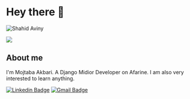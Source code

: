 # Hey there :wave:

<img src="https://external-content.duckduckgo.com/iu/?u=http%3A%2F%2Fdl.aviny.com%2FAlbum%2Fdefa-moghadas%2FShakhes%2Faviny%2FDAST_NEVESHTEH%2Fkamel%2F14.png&f=1&nofb=1&ipt=1f0ed26880908b351800453c3c961d6c31a7813ff542026f0b9af01bd4f6c2d3&ipo=images" alt="Shahid Aviny">

![](https://komarev.com/ghpvc/?username=mojtabaakbari221b)

## About me

I'm Mojtaba Akbari. A Django Midior Developer on Afarine. I am also very interested to learn anything.

[![Linkedin Badge](https://img.shields.io/badge/LinkedIn-0077B5?style=for-the-badge&logo=linkedin&logoColor=white)](https://www.linkedin.com/in/mojtaba-akbari-774443215/)  [![Gmail Badge](https://img.shields.io/badge/Gmail-D14836?style=for-the-badge&logo=gmail&logoColor=white)](mailto:mojtaba.akbari.221b@gmail.com)

